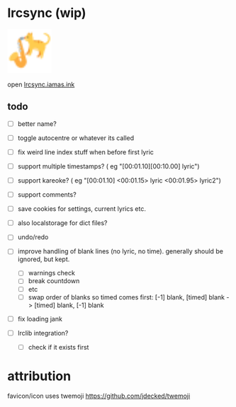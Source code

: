# lrcsync (wip)
<img href="https://lrcsync.iamas.ink" title="temporary?? favicon :3" src="./static/favicon.svg" alt="cat playing saxophone logo" width="100"/>  
  
open [lrcsync.iamas.ink](https://lrcsync.iamas.ink)


## todo
- [ ] better name?
- [ ] toggle autocentre or whatever its called
- [ ] fix weird line index stuff when before first lyric

- [ ] support multiple timestamps?  ( eg "[00:01.10][00:10.00] lyric")
- [ ] support kareoke?  ( eg "[00:01.10] <00:01.15> lyric <00:01.95> lyric2")
- [ ] support comments?

- [ ] save cookies for settings, current lyrics etc.
- [ ] also localstorage for dict files?

- [ ] undo/redo


 - [ ] improve handling of blank lines (no lyric, no time). generally should be ignored, but kept.
   - [ ] warnings check
   - [ ] break countdown
   - [ ] etc
   - [ ] swap order of blanks so timed comes first: [-1] blank, [timed] blank -> [timed] blank, [-1] blank 
 
  - [ ] fix loading jank


  - [ ] lrclib integration?
    - [ ] check if it exists first








# attribution
favicon/icon uses twemoji
https://github.com/jdecked/twemoji
